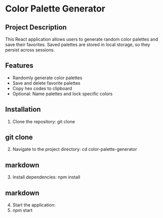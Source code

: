 # Color Palette Generator

## Project Description
This React application allows users to generate random color palettes and save their favorites. Saved palettes are stored in local storage, so they persist across sessions.

## Features
- Randomly generate color palettes
- Save and delete favorite palettes
- Copy hex codes to clipboard
- Optional: Name palettes and lock specific colors

## Installation
1. Clone the repository:
git clone <repository-url>

## git clone <repository-url>
2. Navigate to the project directory:
cd color-palette-generator

## markdown
3. Install dependencies:
npm install

## markdown
4. Start the application:
5. npm start
